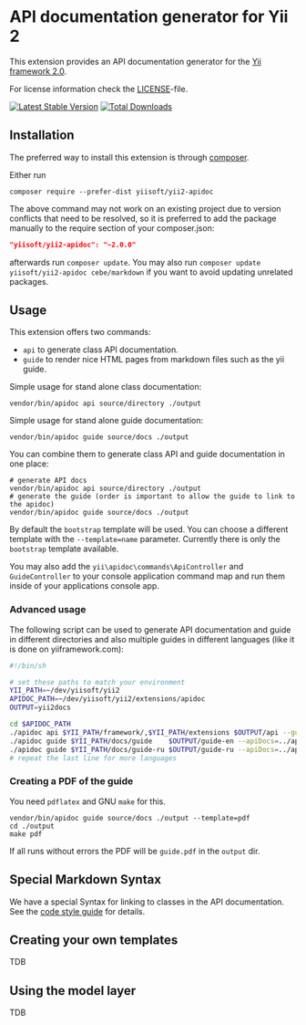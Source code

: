 API documentation generator for Yii 2
=====================================

This extension provides an API documentation generator for the [Yii framework 2.0](http://www.yiiframework.com).

For license information check the [LICENSE](LICENSE.md)-file.

[![Latest Stable Version](https://poser.pugx.org/yiisoft/yii2-apidoc/v/stable.png)](https://packagist.org/packages/yiisoft/yii2-apidoc)
[![Total Downloads](https://poser.pugx.org/yiisoft/yii2-apidoc/downloads.png)](https://packagist.org/packages/yiisoft/yii2-apidoc)


Installation
------------

The preferred way to install this extension is through [composer](http://getcomposer.org/download/).

Either run

```
composer require --prefer-dist yiisoft/yii2-apidoc
```

The above command may not work on an existing project due to version conflicts that need to be resolved, so it is preferred to add the package manually to the require section of your composer.json:

```json
"yiisoft/yii2-apidoc": "~2.0.0"
```

afterwards run `composer update`. You may also run `composer update yiisoft/yii2-apidoc cebe/markdown` if you want to avoid updating unrelated packages.


Usage
-----

This extension offers two commands:

- `api` to generate class API documentation.
- `guide` to render nice HTML pages from markdown files such as the yii guide.

Simple usage for stand alone class documentation:

```
vendor/bin/apidoc api source/directory ./output
```

Simple usage for stand alone guide documentation:

```
vendor/bin/apidoc guide source/docs ./output
```

You can combine them to generate class API and guide documentation in one place:

```
# generate API docs
vendor/bin/apidoc api source/directory ./output
# generate the guide (order is important to allow the guide to link to the apidoc)
vendor/bin/apidoc guide source/docs ./output
```

By default the `bootstrap` template will be used. You can choose a different template with the `--template=name` parameter.
Currently there is only the `bootstrap` template available.

You may also add the `yii\apidoc\commands\ApiController` and `GuideController` to your console application command map
and run them inside of your applications console app.

### Advanced usage

The following script can be used to generate API documentation and guide in different directories and also multiple guides
in different languages (like it is done on yiiframework.com):

```sh
#!/bin/sh

# set these paths to match your environment
YII_PATH=~/dev/yiisoft/yii2
APIDOC_PATH=~/dev/yiisoft/yii2/extensions/apidoc
OUTPUT=yii2docs

cd $APIDOC_PATH
./apidoc api $YII_PATH/framework/,$YII_PATH/extensions $OUTPUT/api --guide=../guide-en --guidePrefix= --interactive=0
./apidoc guide $YII_PATH/docs/guide    $OUTPUT/guide-en --apiDocs=../api --guidePrefix= --interactive=0
./apidoc guide $YII_PATH/docs/guide-ru $OUTPUT/guide-ru --apiDocs=../api --guidePrefix= --interactive=0
# repeat the last line for more languages
```

### Creating a PDF of the guide

You need `pdflatex` and GNU `make` for this.

```
vendor/bin/apidoc guide source/docs ./output --template=pdf
cd ./output
make pdf
```

If all runs without errors the PDF will be `guide.pdf` in the `output` dir.

Special Markdown Syntax
-----------------------

We have a special Syntax for linking to classes in the API documentation.
See the [code style guide](https://github.com/yiisoft/yii2/blob/master/docs/internals/core-code-style.md#markdown) for details.

Creating your own templates
---------------------------

TDB

Using the model layer
---------------------

TDB
